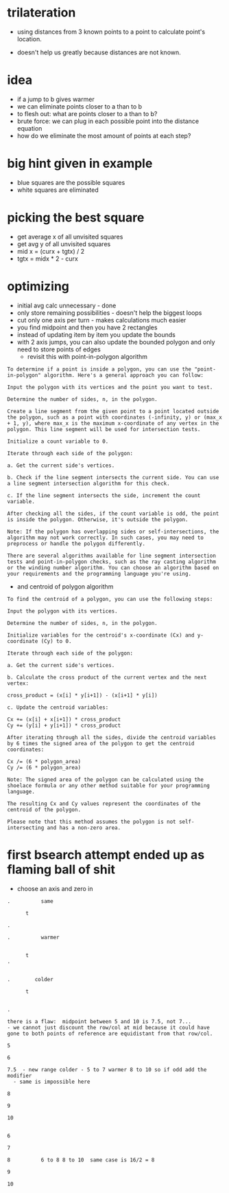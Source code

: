 # trilateration

- using distances from 3 known points to a point to calculate point's location.

- doesn't help us greatly because distances are not known.

# idea

- if a jump to b gives warmer
- we can eliminate points closer to a than to b
- to flesh out: what are points closer to a than to b?
- brute force: we can plug in each possible point into the distance equation
- how do we eliminate the most amount of points at each step?

# big hint given in example

- blue squares are the possible squares
- white squares are eliminated

# picking the best square

- get average x of all unvisited squares
- get avg y of all unvisited squares
- mid x = (curx + tgtx) / 2
- tgtx = midx \* 2 - curx

# optimizing

- initial avg calc unnecessary - done
- only store remaining possibilities - doesn't help the biggest loops
- cut only one axis per turn - makes calculations much easier
- you find midpoint and then you have 2 rectangles
- instead of updating item by item you update the bounds
- with 2 axis jumps, you can also update the bounded polygon and only need to store points of edges
  - revisit this with point-in-polygon algorithm

```
To determine if a point is inside a polygon, you can use the "point-in-polygon" algorithm. Here's a general approach you can follow:

Input the polygon with its vertices and the point you want to test.

Determine the number of sides, n, in the polygon.

Create a line segment from the given point to a point located outside the polygon, such as a point with coordinates (-infinity, y) or (max_x + 1, y), where max_x is the maximum x-coordinate of any vertex in the polygon. This line segment will be used for intersection tests.

Initialize a count variable to 0.

Iterate through each side of the polygon:

a. Get the current side's vertices.

b. Check if the line segment intersects the current side. You can use a line segment intersection algorithm for this check.

c. If the line segment intersects the side, increment the count variable.

After checking all the sides, if the count variable is odd, the point is inside the polygon. Otherwise, it's outside the polygon.

Note: If the polygon has overlapping sides or self-intersections, the algorithm may not work correctly. In such cases, you may need to preprocess or handle the polygon differently.

There are several algorithms available for line segment intersection tests and point-in-polygon checks, such as the ray casting algorithm or the winding number algorithm. You can choose an algorithm based on your requirements and the programming language you're using.
```

- and centroid of polygon algorithm

```
To find the centroid of a polygon, you can use the following steps:

Input the polygon with its vertices.

Determine the number of sides, n, in the polygon.

Initialize variables for the centroid's x-coordinate (Cx) and y-coordinate (Cy) to 0.

Iterate through each side of the polygon:

a. Get the current side's vertices.

b. Calculate the cross product of the current vertex and the next vertex:

cross_product = (x[i] * y[i+1]) - (x[i+1] * y[i])

c. Update the centroid variables:

Cx += (x[i] + x[i+1]) * cross_product
Cy += (y[i] + y[i+1]) * cross_product

After iterating through all the sides, divide the centroid variables by 6 times the signed area of the polygon to get the centroid coordinates:

Cx /= (6 * polygon_area)
Cy /= (6 * polygon_area)

Note: The signed area of the polygon can be calculated using the shoelace formula or any other method suitable for your programming language.

The resulting Cx and Cy values represent the coordinates of the centroid of the polygon.

Please note that this method assumes the polygon is not self-intersecting and has a non-zero area.
```

# first bsearch attempt ended up as flaming ball of shit

- choose an axis and zero in
```
.          same

      t

.

.          warmer


      t
.


.        colder

      t


.

there is a flaw:  midpoint between 5 and 10 is 7.5, not 7...
- we cannot just discount the row/col at mid because it could have gone to both points of reference are equidistant from that row/col.

5

6

7.5  - new range colder - 5 to 7 warmer 8 to 10 so if odd add the modifier
  - same is impossible here

8

9

10


6

7

8          6 to 8 8 to 10  same case is 16/2 = 8

9

10

```

